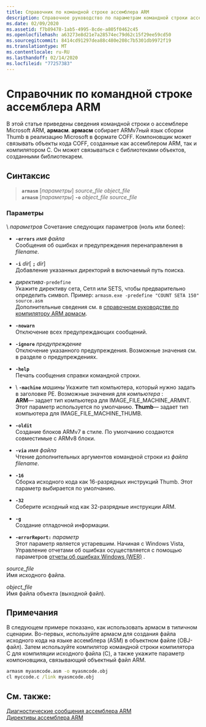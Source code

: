 ```yaml
---
title: Справочник по командной строке ассемблера ARM
description: Справочное руководство по параметрам командной строки ассемблера Microsoft ARM.
ms.date: 02/09/2020
ms.assetid: f7b89478-1ab5-4995-8cde-a805f0462c45
ms.openlocfilehash: a63273e8d21e7a28574ec79d62c15f29ee59cd50
ms.sourcegitcommit: 8414cd91297dea88c480e208c7b5301db9972f19
ms.translationtype: MT
ms.contentlocale: ru-RU
ms.lasthandoff: 02/14/2020
ms.locfileid: "77257383"
---
```

# <a name="arm-assembler-command-line-reference"></a>Справочник по командной строке ассемблера ARM

В этой статье приведены сведения командной строки о ассемблере Microsoft ARM, **армасм**. **армасм** собирает ARMv7ный язык сборки Thumb в реализацию Microsoft в формате COFF. Компоновщик может связывать объекты кода COFF, созданные как ассемблером ARM, так и компилятором C. Он может связываться с библиотеками объектов, созданными библиотекарем.

## <a name="syntax"></a>Синтаксис

> **`armasm`** [*параметры*] *source_file* *object_file*\
> **`armasm`** [*параметры*] **`-o`** *object_file* *source_file*

### <a name="parameters"></a>Параметры

\ *параметров*
Сочетание следующих параметров (ноль или более):

- **`-errors`** *имя файла*\
   Сообщения об ошибках и предупреждения перенаправления в *filename*.

- **`-i`** *dir*[ **`;`** <em>dir</em>] \
   Добавление указанных директорий в включаемый путь поиска.

- *директива*`-predefine`\
   Укажите директиву сета, Сетл или SETS, чтобы предварительно определить символ.
   Пример: `armasm.exe -predefine "COUNT SETA 150" source.asm`\
   Дополнительные сведения см. в [справочном руководстве по компилятору ARM армасм](http://infocenter.arm.com/help/topic/com.arm.doc.dui0802b/index.html).

- **`-nowarn`**\
   Отключение всех предупреждающих сообщений.

- **`-ignore`** *предупреждение*\
   Отключение указанного предупреждения. Возможные значения см. в разделе о предупреждениях.

- **`-help`**\
   Печать сообщения справки командной строки.

- \ **`-machine`** *машины*
   Укажите тип компьютера, который нужно задать в заголовке PE.  Возможные значения для *компьютера* : \
   **ARM**— задает тип компьютера для IMAGE_FILE_MACHINE_ARMNT. Этот параметр используется по умолчанию.
   **Thumb**— задает тип компьютера для IMAGE_FILE_MACHINE_THUMB.

- **`-oldit`**\
   Создание блоков ARMv7 в стиле.  По умолчанию создаются совместимые с ARMv8 блоки.

- **`-via`** *имя файла*\
   Чтение дополнительных аргументов командной строки из *файла filename*.

- **`-16`**\
   Сборка исходного кода как 16-разрядных инструкций Thumb.  Этот параметр выбирается по умолчанию.

- **`-32`**\
   Соберите исходный код как 32-разрядные инструкции ARM.

- **`-g`**\
   Создание отладочной информации.

- **`-errorReport:`** *параметр*\
   Этот параметр является устаревшим. Начиная с Windows Vista, Управление отчетами об ошибках осуществляется с помощью параметров [отчеты об ошибках Windows (WER)](/windows/win32/wer/windows-error-reporting) .

*source_file*\
Имя исходного файла.

*object_file*\
Имя файла объекта (выходной файл).

## <a name="remarks"></a>Примечания

В следующем примере показано, как использовать армасм в типичном сценарии. Во-первых, используйте армасм для создания файла исходного кода на языке ассемблера (ASM) в объектном файле (OBJ-файл). Затем используйте компилятор командной строки компилятора C для компиляции исходного файла (C), а также укажите параметр компоновщика, связывающий объектный файл ARM.

```cmd
armasm myasmcode.asm -o myasmcode.obj
cl myccode.c /link myasmcode.obj
```

## <a name="see-also"></a>См. также:

[Диагностические сообщения ассемблера ARM](../../assembler/arm/arm-assembler-diagnostic-messages.md)\
[Директивы ассемблера ARM](../../assembler/arm/arm-assembler-directives.md)
